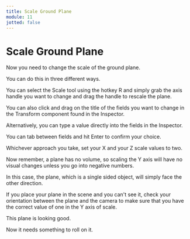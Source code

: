 ```yaml
---
title: Scale Ground Plane
module: 11
jotted: false
---
```


# Scale Ground Plane

Now you need to change the scale of the ground plane. 

You can do this in three different ways. 

You can select the Scale tool using the hotkey R and simply grab the axis handle you want to change and drag the handle to rescale the plane. 

You can also click and drag on the title of the fields you want to change in the Transform component found in the Inspector. 

Alternatively, you can type a value directly into the fields in the Inspector. 

You can tab between fields and hit Enter to confirm your choice. 

Whichever approach you take, set your X and your Z scale values to two. 

Now remember, a plane has no volume, so scaling the Y axis will have no visual changes unless you go into negative numbers. 

In this case, the plane, which is a single sided object, will simply face the other direction. 

If you place your plane in the scene and you can't see it, check your orientation between the plane and the camera to make sure that you have the correct value of one in the Y axis of scale. 

This plane is looking good. 

Now it needs something to roll on it.